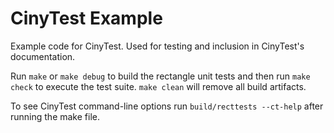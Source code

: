 # CinyTest Example

Example code for CinyTest. Used for testing and inclusion in CinyTest's documentation.

Run `make` or `make debug` to build the rectangle unit tests and then run `make check` to execute the test suite. `make clean` will remove all build artifacts.

To see CinyTest command-line options run `build/recttests --ct-help` after running the make file.
